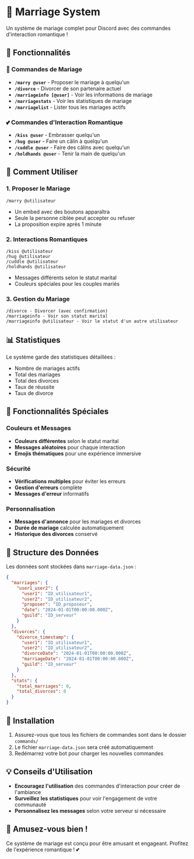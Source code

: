 # 💒 Marriage System

Un système de mariage complet pour Discord avec des commandes d'interaction romantique !

## 🎯 Fonctionnalités

### 💍 Commandes de Mariage
- **`/marry @user`** - Proposer le mariage à quelqu'un
- **`/divorce`** - Divorcer de son partenaire actuel
- **`/marriageinfo [@user]`** - Voir les informations de mariage
- **`/marriagestats`** - Voir les statistiques de mariage
- **`/marriagelist`** - Lister tous les mariages actifs

### 💕 Commandes d'Interaction Romantique
- **`/kiss @user`** - Embrasser quelqu'un
- **`/hug @user`** - Faire un câlin à quelqu'un
- **`/cuddle @user`** - Faire des câlins avec quelqu'un
- **`/holdhands @user`** - Tenir la main de quelqu'un

## 🚀 Comment Utiliser

### 1. Proposer le Mariage
```
/marry @utilisateur
```
- Un embed avec des boutons apparaîtra
- Seule la personne ciblée peut accepter ou refuser
- La proposition expire après 1 minute

### 2. Interactions Romantiques
```
/kiss @utilisateur
/hug @utilisateur
/cuddle @utilisateur
/holdhands @utilisateur
```
- Messages différents selon le statut marital
- Couleurs spéciales pour les couples mariés

### 3. Gestion du Mariage
```
/divorce - Divorcer (avec confirmation)
/marriageinfo - Voir son statut marital
/marriageinfo @utilisateur - Voir le statut d'un autre utilisateur
```

## 📊 Statistiques

Le système garde des statistiques détaillées :
- Nombre de mariages actifs
- Total des mariages
- Total des divorces
- Taux de réussite
- Taux de divorce

## 🎨 Fonctionnalités Spéciales

### Couleurs et Messages
- **Couleurs différentes** selon le statut marital
- **Messages aléatoires** pour chaque interaction
- **Emojis thématiques** pour une expérience immersive

### Sécurité
- **Vérifications multiples** pour éviter les erreurs
- **Gestion d'erreurs** complète
- **Messages d'erreur** informatifs

### Personnalisation
- **Messages d'annonce** pour les mariages et divorces
- **Durée de mariage** calculée automatiquement
- **Historique des divorces** conservé

## 📁 Structure des Données

Les données sont stockées dans `marriage-data.json` :
```json
{
  "marriages": {
    "user1_user2": {
      "user1": "ID_utilisateur1",
      "user2": "ID_utilisateur2",
      "proposer": "ID_proposeur",
      "date": "2024-01-01T00:00:00.000Z",
      "guild": "ID_serveur"
    }
  },
  "divorces": {
    "divorce_timestamp": {
      "user1": "ID_utilisateur1",
      "user2": "ID_utilisateur2",
      "divorceDate": "2024-01-01T00:00:00.000Z",
      "marriageDate": "2024-01-01T00:00:00.000Z",
      "guild": "ID_serveur"
    }
  },
  "stats": {
    "total_marriages": 0,
    "total_divorces": 0
  }
}
```

## 🔧 Installation

1. Assurez-vous que tous les fichiers de commandes sont dans le dossier `commands/`
2. Le fichier `marriage-data.json` sera créé automatiquement
3. Redémarrez votre bot pour charger les nouvelles commandes

## 💡 Conseils d'Utilisation

- **Encouragez l'utilisation** des commandes d'interaction pour créer de l'ambiance
- **Surveillez les statistiques** pour voir l'engagement de votre communauté
- **Personnalisez les messages** selon votre serveur si nécessaire

## 🎉 Amusez-vous bien !

Ce système de mariage est conçu pour être amusant et engageant. Profitez de l'expérience romantique ! 💕
